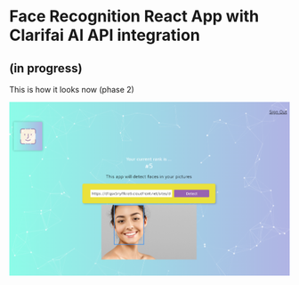 # Face Recognition React App with Clarifai AI API integration

## (in progress)

This is how it looks now (phase 2)

![Phase 1](https://github.com/MarianaSouza/facereconigtionapp/blob/master/src/project-phases/project-phase2.jpg)
